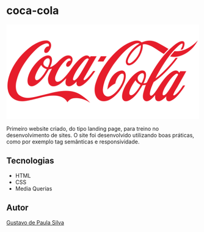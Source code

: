 # coca-cola
![](./img/background-image.png)

Primeiro website criado, do tipo landing page, para treino no desenvolvimento de sites.
O site foi desenvolvido utilizando boas práticas, como por exemplo tag semânticas e responsividade.

## Tecnologias
* HTML
* CSS
* Media Querias

## Autor
[Gustavo de Paula Silva](<https://www.linkedin.com/in/gustavo-de-paula-silva-32895b341/>)